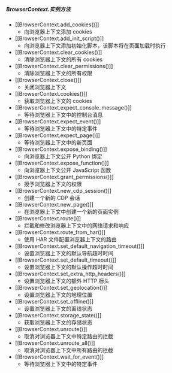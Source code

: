 ##### BrowserContext.实例方法
- [[BrowserContext.add_cookies()]]
	- 向浏览器上下文添加 cookies
- [[BrowserContext.add_init_script()]]
	- 向浏览器上下文添加初始化脚本，该脚本将在页面加载时执行
- [[BrowserContext.clear_cookies()]]
	- 清除浏览器上下文的所有 cookies
- [[BrowserContext.clear_permissions()]]
	- 清除浏览器上下文的所有权限
- [[BrowserContext.close()]]
	- 关闭浏览器上下文
- [[BrowserContext.cookies()]]
	- 获取浏览器上下文的 cookies
- [[BrowserContext.expect_console_message()]]
	- 等待浏览器上下文中的控制台消息
- [[BrowserContext.expect_event()]]
	- 等待浏览器上下文中的特定事件
- [[BrowserContext.expect_page()]]
	- 等待浏览器上下文中的新页面
- [[BrowserContext.expose_binding()]]
	- 向浏览器上下文公开 Python 绑定
- [[BrowserContext.expose_function()]]
	- 向浏览器上下文公开 JavaScript 函数
- [[BrowserContext.grant_permissions()]]
	- 授予浏览器上下文的权限
- [[BrowserContext.new_cdp_session()]]
	- 创建一个新的 CDP 会话
- [[BrowserContext.new_page()]]
	- 在浏览器上下文中创建一个新的页面实例
- [[BrowserContext.route()]]
	- 拦截和修改浏览器上下文中的网络请求和响应
- [[BrowserContext.route_from_har()]]
	- 使用 HAR 文件配置浏览器上下文的路由
- [[BrowserContext.set_default_navigation_timeout()]]
	- 设置浏览器上下文的默认导航超时时间
- [[BrowserContext.set_default_timeout()]]
	- 设置浏览器上下文的默认操作超时时间
- [[BrowserContext.set_extra_http_headers()]]
	- 设置浏览器上下文的额外 HTTP 标头
- [[BrowserContext.set_geolocation()]]
	- 设置浏览器上下文的地理位置
- [[BrowserContext.set_offline()]]
	- 设置浏览器上下文的离线状态
- [[BrowserContext.storage_state()]]
	- 获取浏览器上下文的存储状态
- [[BrowserContext.unroute()]]
	- 取消对浏览器上下文中特定路由的拦截
- [[BrowserContext.unroute_all()]]
	- 取消对浏览器上下文中所有路由的拦截
- [[BrowserContext.wait_for_event()]]
	- 等待浏览器上下文中的特定事件
